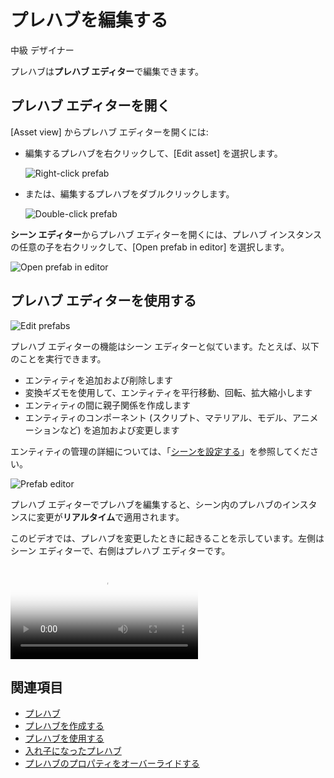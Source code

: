 # プレハブを編集する
<span class="label label-doc-level">中級</span>
<span class="label label-doc-audience">デザイナー</span>

プレハブは**プレハブ エディター**で編集できます。

## プレハブ エディターを開く ##

[Asset view] からプレハブ エディターを開くには:

* 編集するプレハブを右クリックして、[Edit asset] を選択します。

    ![Right-click prefab](media/edit-prefab-with-edit-asset-button.png)

* または、編集するプレハブをダブルクリックします。

    ![Double-click prefab](media/open-prefab-editor.gif)

**シーン エディター**からプレハブ エディターを開くには、プレハブ インスタンスの任意の子を右クリックして、[Open prefab in editor] を選択します。

![Open prefab in editor](media/use-prefabs-prefab-open-prefab-from-prefab-instance.png)

## プレハブ エディターを使用する ##

![Edit prefabs](media/prefab-editor.png)

プレハブ エディターの機能はシーン エディターと似ています。たとえば、以下のことを実行できます。

* エンティティを追加および削除します
* 変換ギズモを使用して、エンティティを平行移動、回転、拡大縮小します
* エンティティの間に親子関係を作成します
* エンティティのコンポーネント (スクリプト、マテリアル、モデル、アニメーションなど) を追加および変更します

エンティティの管理の詳細については、「[シーンを設定する](../game-studio/add-entities.md)」を参照してください。

![Prefab editor](media/prefab-editor.png)

プレハブ エディターでプレハブを編集すると、シーン内のプレハブのインスタンスに変更が**リアルタイム**で適用されます。

このビデオでは、プレハブを変更したときに起きることを示しています。左側はシーン エディターで、右側はプレハブ エディターです。

<p>
<video autoplay loop class="responsive-video" poster="media/edit-prefab-and-update-instances.jpg">
   <source src="media/edit-prefab-and-update-instances.mp4" type="video/mp4">
</video>
</p>

## 関連項目

* [プレハブ](prefabs.md)
* [プレハブを作成する](create-a-prefab.md)
* [プレハブを使用する](use-prefabs.md)
* [入れ子になったプレハブ](nested-prefabs.md)
* [プレハブのプロパティをオーバーライドする](override-prefab-properties.md)
